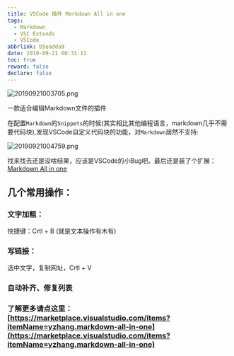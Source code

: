 ```yaml
---
title: VSCode 插件 Markdown All in one
tags:
  - Markdown
  - VSC Extends
  - VSCode
abbrlink: b5eadda9
date: 2019-09-21 00:31:11
toc: true
reward: false
declare: false
---
```


![20190921003705.png](https://cdn.anyway1314.cn/image20190921003705.png-title)

一款适合编辑Markdown文件的插件
<!-- more -->

在配置`Markdown`的`Snippets`的时候(其实相比其他编程语言，markdown几乎不需要代码块),发现VSCode自定义代码块的功能，对`Markdown`居然不支持:

![20190921004759.png](https://cdn.anyway1314.cn/image20190921004759.png)

找来找去还是没啥结果，应该是VSCode的小Bug吧。最后还是装了个扩展：[Markdown All in one](https://marketplace.visualstudio.com/items?itemName=yzhang.markdown-all-in-one)

## 几个常用操作：
### **文字加粗**：
快捷键：Crtl + B (就是文本操作有木有)

### **写链接**：
选中文字，复制网址，Crtl + V

### **自动补齐、修复列表**

### **了解更多请点这里：**[https://marketplace.visualstudio.com/items?itemName=yzhang.markdown-all-in-one](https://marketplace.visualstudio.com/items?itemName=yzhang.markdown-all-in-one)
